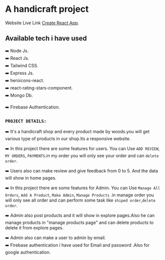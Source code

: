 # A handicraft project

Website Live Link [Create React App](https://github.com/facebook/create-react-app).

## Available tech i have used

:arrow_right: Node Js. <br/>
:arrow_right: React Js. <br/>
:arrow_right: Tailwind CSS. <br/>
:arrow_right: Express Js. <br/>
:arrow_right: heroicons-react. <br/>
:arrow_right: react-rating-stars-component. <br/>
:arrow_right: Mongo Db. <br/>

:arrow_right: Firebase Authentication. <br/>


### `PROJECT DETAILS:`

:arrow_right: It's a handicraft shop and every product made by woods.you will get various type of products in our shop.Its a responsive website. <br/>

:arrow_right: In this project there are some features for users. You can Use `ADD REVIEW`, `MY ORDERS`, `PAYMENTS`.in my order you will only see your order and can `delete order`. <br/>

:arrow_right: Users also can make review and give feedback from 0 to 5. And the data will show in home pages.<br/>

:arrow_right: In this project there are some features for Admin. You can Use `Manage All Orders`, `Add A Product`, `Make Admin`, `Manage Products` .in manage order you will only see all order and can perform some task like `shiped order`,`delete order`. <br/>

:arrow_right: Admin also post products and it will show in explore pages.Also he can manage products in "manage products page" and can delete products to delete it from explore pages. <br/>

:arrow_right: Admin also can make a user to admin by email. <br/>
:arrow_right: Firebase authentication i have used for Email and password .Also for google authentication. <br/>
